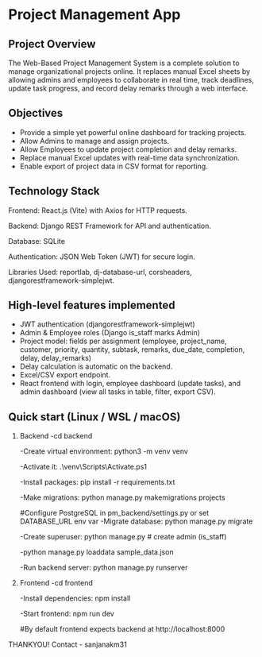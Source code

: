 
Project Management App 
===================================================

Project Overview
--------
The Web-Based Project Management System is a complete solution to manage organizational
projects online. It replaces manual Excel sheets by allowing admins and employees to collaborate
in real time, track deadlines, update task progress, and record delay remarks through a web
interface.

Objectives
--------
- Provide a simple yet powerful online dashboard for tracking projects.
- Allow Admins to manage and assign projects.
- Allow Employees to update project completion and delay remarks.
- Replace manual Excel updates with real-time data synchronization.
- Enable export of project data in CSV format for reporting.

Technology Stack
--------
Frontend: React.js (Vite) with Axios for HTTP requests.

Backend: Django REST Framework for API and authentication.

Database: SQLite 

Authentication: JSON Web Token (JWT) for secure login.

Libraries Used: reportlab, dj-database-url, corsheaders, djangorestframework-simplejwt.


High-level features implemented
--------
- JWT authentication (djangorestframework-simplejwt)
- Admin & Employee roles (Django is_staff marks Admin)
- Project model: fields per assignment (employee, project_name, customer, priority, quantity, subtask, remarks, due_date, completion, delay, delay_remarks)
- Delay calculation is automatic on the backend.
- Excel/CSV export endpoint.
- React frontend with login, employee dashboard (update tasks), and admin dashboard (view all tasks in table, filter, export CSV).

Quick start (Linux / WSL / macOS)
--------------------------------
1. Backend
   -cd backend
   
   -Create virtual environment: python3 -m venv venv
   
   -Activate it: .\venv\Scripts\Activate.ps1
   
   -Install packages: pip install -r requirements.txt
   
   -Make migrations: python manage.py makemigrations projects
   
   #Configure PostgreSQL in pm_backend/settings.py or set DATABASE_URL env var
   -Migrate database: python manage.py migrate
   
   -Create superuser: python manage.py   # create admin (is_staff)
   
   -python manage.py loaddata sample_data.json
   
   -Run backend server: python manage.py runserver

3. Frontend
   -cd frontend
   
   -Install dependencies: npm install
   
   -Start frontend: npm run dev
   
   #By default frontend expects backend at http://localhost:8000

THANKYOU!
Contact - sanjanakm31
